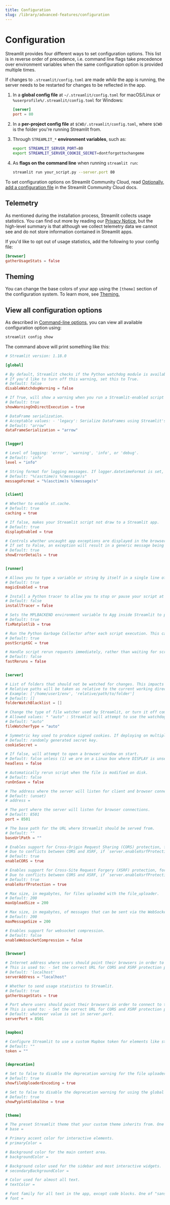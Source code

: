 ```yaml
---
title: Configuration
slug: /library/advanced-features/configuration
---
```


# Configuration

Streamlit provides four different ways to set configuration options. This list is in reverse order of precedence, i.e. command line flags take precedence over environment variables when the same configuration option is provided multiple times.

<Note>

If changes to `.streamlit/config.toml` are made _while_ the app is running, the server needs to be restarted for changes to be reflected in the app.

</Note>

1. In a **global config file** at `~/.streamlit/config.toml` for macOS/Linux or `%userprofile%/.streamlit/config.toml` for Windows:

   ```toml
   [server]
   port = 80
   ```

2. In a **per-project config file** at `$CWD/.streamlit/config.toml`, where
   `$CWD` is the folder you're running Streamlit from.

3. Through `STREAMLIT_*` **environment variables**, such as:

   ```bash
   export STREAMLIT_SERVER_PORT=80
   export STREAMLIT_SERVER_COOKIE_SECRET=dontforgottochangeme
   ```

4. As **flags on the command line** when running `streamlit run`:

   ```bash
   streamlit run your_script.py --server.port 80
   ```

<Tip>

To set configuration options on Streamlit Community Cloud, read [Optionally, add a configuration file](/streamlit-community-cloud/get-started/deploy-an-app#optionally-add-a-configuration-file) in the Streamlit Community Cloud docs.
</Tip>

## Telemetry

As mentioned during the installation process, Streamlit collects usage statistics. You can find out
more by reading our [Privacy Notice](https://streamlit.io/privacy-policy), but the high-level
summary is that although we collect telemetry data we cannot see and do not store information
contained in Streamlit apps.

If you'd like to opt out of usage statistics, add the following to your config file:

```toml
[browser]
gatherUsageStats = false
```

## Theming

You can change the base colors of your app using the `[theme]` section of the configuration system.
To learn more, see [Theming.](/library/advanced-features/theming)

## View all configuration options

As described in [Command-line options](/library/advanced-features/cli), you can
view all available configuration option using:

```bash
streamlit config show
```

The command above will print something like this:

```toml
# Streamlit version: 1.18.0

[global]

# By default, Streamlit checks if the Python watchdog module is available and, if not, prints a warning asking for you to install it. The watchdog module is not required, but highly recommended. It improves Streamlit's ability to detect changes to files in your filesystem.
# If you'd like to turn off this warning, set this to True.
# Default: false
disableWatchdogWarning = false

# If True, will show a warning when you run a Streamlit-enabled script via "python my_script.py".
# Default: true
showWarningOnDirectExecution = true

# DataFrame serialization.
# Acceptable values: - 'legacy': Serialize DataFrames using Streamlit's custom format. Slow but battle-tested. - 'arrow': Serialize DataFrames using Apache Arrow. Much faster and versatile.
# Default: "arrow"
dataFrameSerialization = "arrow"


[logger]

# Level of logging: 'error', 'warning', 'info', or 'debug'.
# Default: 'info'
level = "info"

# String format for logging messages. If logger.datetimeFormat is set, logger messages will default to `%(asctime)s.%(msecs)03d %(message)s`. See [Python's documentation](https://docs.python.org/2.6/library/logging.html#formatter-objects) for available attributes.
# Default: "%(asctime)s %(message)s"
messageFormat = "%(asctime)s %(message)s"


[client]

# Whether to enable st.cache.
# Default: true
caching = true

# If false, makes your Streamlit script not draw to a Streamlit app.
# Default: true
displayEnabled = true

# Controls whether uncaught app exceptions are displayed in the browser. By default, this is set to True and Streamlit displays app exceptions and associated tracebacks in the browser.
# If set to False, an exception will result in a generic message being shown in the browser, and exceptions and tracebacks will be printed to the console only.
# Default: true
showErrorDetails = true


[runner]

# Allows you to type a variable or string by itself in a single line of Python code to write it to the app.
# Default: true
magicEnabled = true

# Install a Python tracer to allow you to stop or pause your script at any point and introspect it. As a side-effect, this slows down your script's execution.
# Default: false
installTracer = false

# Sets the MPLBACKEND environment variable to Agg inside Streamlit to prevent Python crashing.
# Default: true
fixMatplotlib = true

# Run the Python Garbage Collector after each script execution. This can help avoid excess memory use in Streamlit apps, but could introduce delay in rerunning the app script for high-memory-use applications.
# Default: true
postScriptGC = true

# Handle script rerun requests immediately, rather than waiting for script execution to reach a yield point. Enabling this will make Streamlit much more responsive to user interaction, but it can lead to race conditions in apps that mutate session_state data outside of explicit session_state assignment statements.
# Default: false
fastReruns = false


[server]

# List of folders that should not be watched for changes. This impacts both "Run on Save" and @st.cache.
# Relative paths will be taken as relative to the current working directory.
# Example: ['/home/user1/env', 'relative/path/to/folder']
# Default: []
folderWatchBlacklist = []

# Change the type of file watcher used by Streamlit, or turn it off completely.
# Allowed values: * "auto" : Streamlit will attempt to use the watchdog module, and falls back to polling if watchdog is not available. * "watchdog" : Force Streamlit to use the watchdog module. * "poll" : Force Streamlit to always use polling. * "none" : Streamlit will not watch files.
# Default: "auto"
fileWatcherType = "auto"

# Symmetric key used to produce signed cookies. If deploying on multiple replicas, this should be set to the same value across all replicas to ensure they all share the same secret.
# Default: randomly generated secret key.
cookieSecret =

# If false, will attempt to open a browser window on start.
# Default: false unless (1) we are on a Linux box where DISPLAY is unset, or (2) we are running in the Streamlit Atom plugin.
headless = false

# Automatically rerun script when the file is modified on disk.
# Default: false
runOnSave = false

# The address where the server will listen for client and browser connections. Use this if you want to bind the server to a specific address. If set, the server will only be accessible from this address, and not from any aliases (like localhost).
# Default: (unset)
# address =

# The port where the server will listen for browser connections.
# Default: 8501
port = 8501

# The base path for the URL where Streamlit should be served from.
# Default: ""
baseUrlPath = ""

# Enables support for Cross-Origin Request Sharing (CORS) protection, for added security.
# Due to conflicts between CORS and XSRF, if `server.enableXsrfProtection` is on and `server.enableCORS` is off at the same time, we will prioritize `server.enableXsrfProtection`.
# Default: true
enableCORS = true

# Enables support for Cross-Site Request Forgery (XSRF) protection, for added security.
# Due to conflicts between CORS and XSRF, if `server.enableXsrfProtection` is on and `server.enableCORS` is off at the same time, we will prioritize `server.enableXsrfProtection`.
# Default: true
enableXsrfProtection = true

# Max size, in megabytes, for files uploaded with the file_uploader.
# Default: 200
maxUploadSize = 200

# Max size, in megabytes, of messages that can be sent via the WebSocket connection.
# Default: 200
maxMessageSize = 200

# Enables support for websocket compression.
# Default: false
enableWebsocketCompression = false


[browser]

# Internet address where users should point their browsers in order to connect to the app. Can be IP address or DNS name and path.
# This is used to: - Set the correct URL for CORS and XSRF protection purposes. - Show the URL on the terminal - Open the browser
# Default: 'localhost'
serverAddress = "localhost"

# Whether to send usage statistics to Streamlit.
# Default: true
gatherUsageStats = true

# Port where users should point their browsers in order to connect to the app.
# This is used to: - Set the correct URL for CORS and XSRF protection purposes. - Show the URL on the terminal - Open the browser
# Default: whatever value is set in server.port.
serverPort = 8501


[mapbox]

# Configure Streamlit to use a custom Mapbox token for elements like st.pydeck_chart and st.map. To get a token for yourself, create an account at https://mapbox.com. It's free (for moderate usage levels)!
# Default: ""
token = ""


[deprecation]

# Set to false to disable the deprecation warning for the file uploader encoding.
# Default: true
showfileUploaderEncoding = true

# Set to false to disable the deprecation warning for using the global pyplot instance.
# Default: true
showPyplotGlobalUse = true


[theme]

# The preset Streamlit theme that your custom theme inherits from. One of "light" or "dark".
# base =

# Primary accent color for interactive elements.
# primaryColor =

# Background color for the main content area.
# backgroundColor =

# Background color used for the sidebar and most interactive widgets.
# secondaryBackgroundColor =

# Color used for almost all text.
# textColor =

# Font family for all text in the app, except code blocks. One of "sans serif", "serif", or "monospace".
# font =
```
